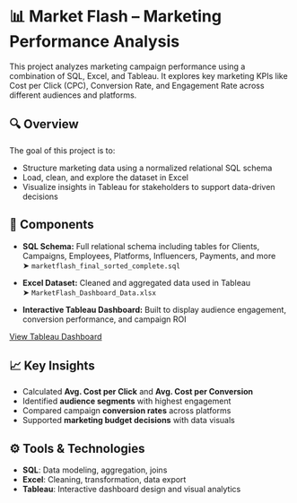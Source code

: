 # 📊 Market Flash – Marketing Performance Analysis

This project analyzes marketing campaign performance using a combination of SQL, Excel, and Tableau. It explores key marketing KPIs like Cost per Click (CPC), Conversion Rate, and Engagement Rate across different audiences and platforms.

## 🔍 Overview

The goal of this project is to:
- Structure marketing data using a normalized relational SQL schema
- Load, clean, and explore the dataset in Excel
- Visualize insights in Tableau for stakeholders to support data-driven decisions

## 🧱 Components

- **SQL Schema:** Full relational schema including tables for Clients, Campaigns, Employees, Platforms, Influencers, Payments, and more  
  ➤ `marketflash_final_sorted_complete.sql`

- **Excel Dataset:** Cleaned and aggregated data used in Tableau  
  ➤ `MarketFlash_Dashboard_Data.xlsx`

- **Interactive Tableau Dashboard:** Built to display audience engagement, conversion performance, and campaign ROI

[View Tableau Dashboard](https://public.tableau.com/app/profile/mahdi.aminmoghaddasi/viz/MarketFlash_Tableau_Dashboard/MarketingPerformanceDashboard?publish=yes)

## 📈 Key Insights

- Calculated **Avg. Cost per Click** and **Avg. Cost per Conversion**  
- Identified **audience segments** with highest engagement  
- Compared campaign **conversion rates** across platforms  
- Supported **marketing budget decisions** with data visuals

## ⚙️ Tools & Technologies

- **SQL**: Data modeling, aggregation, joins  
- **Excel**: Cleaning, transformation, data export  
- **Tableau**: Interactive dashboard design and visual analytics
